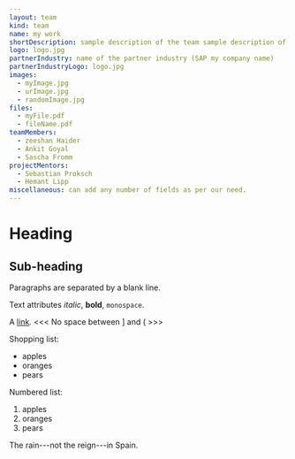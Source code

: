 ```yaml
---
layout: team
kind: team
name: my work
shortDescription: sample description of the team sample description of the team sample description of the team sample description of the team 
logo: logo.jpg
partnerIndustry: name of the partner industry (SAP my company name)
partnerIndustryLogo: logo.jpg
images:
  - myImage.jpg
  - urImage.jpg
  - randomImage.jpg
files:
  - myFile.pdf
  - fileName.pdf
teamMembers:
  - zeeshan Haider
  - Ankit Goyal
  - Sascha Fromm
projectMentors:
  - Sebastian Proksch
  - Hemant Lipp
miscellaneous: can add any number of fields as per our need.
---
```


Heading
=======

Sub-heading
-----------
 
 Paragraphs are separated
 by a blank line.
 
 Text attributes *italic*,
 **bold**, `monospace`.
 
 A [link](http://example.com).
 <<<   No space between ] and (  >>>

 Shopping list:
 
   * apples
   * oranges
   * pears
 
 Numbered list:
 
   1. apples
   2. oranges
   3. pears
 
 The rain---not the reign---in
 Spain.
